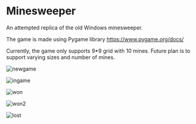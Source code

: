 # Minesweeper
An attempted replica of the old Windows minesweeper.

The game is made using Pygame library
https://www.pygame.org/docs/

Currently, the game only supports 9*9 grid with 10 mines. Future plan is to support varying sizes and number of mines.

![newgame](https://user-images.githubusercontent.com/33266521/88435047-0f791180-cdc7-11ea-89af-312adbdebd5d.PNG)

![ingame](https://user-images.githubusercontent.com/33266521/88435099-29b2ef80-cdc7-11ea-8e32-f7b1d0ba93bb.PNG)

![won](https://user-images.githubusercontent.com/33266521/88435126-3899a200-cdc7-11ea-81b5-f47160a6ea22.PNG)

![won2](https://user-images.githubusercontent.com/33266521/88435143-40f1dd00-cdc7-11ea-93e8-c2e2606eb233.PNG)

![lost](https://user-images.githubusercontent.com/33266521/88435170-4a7b4500-cdc7-11ea-8e31-104c662523b7.PNG)
